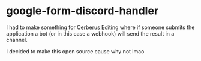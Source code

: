 # google-form-discord-handler
I had to make something for [Cerberus Editing](https://www.youtube.com/channel/UCgcKtATqJhwJ3GidYZMAGGw) where if someone submits the application a bot (or in this case a webhook) will send the result in a channel.

I decided to make this open source cause why not lmao